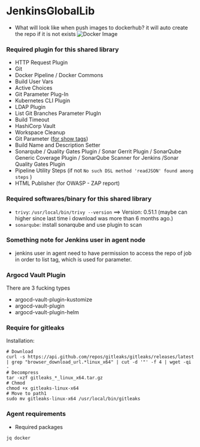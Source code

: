 # JenkinsGlobalLib

- What will look like when push images to dockerhub? it will auto create the repo if it is not exists
![Docker Image](images/docker1.png)

### Required plugin for this shared library
- HTTP Request Plugin
- Git
- Docker Pipeline / Docker Commons
- Build User Vars
- Active Choices
- Git Parameter Plug-In
- Kubernetes CLI Plugin
- LDAP Plugin
- List Git Branches Parameter PlugIn
- Build Timeout
- HashiCorp Vault
- Workspace Cleanup
- Git Parameter ([for show tags](https://plugins.jenkins.io/git-parameter/))
- Build Name and Description Setter
- Sonarqube / Quality Gates Plugin / Sonar Gerrit Plugin / SonarQube Generic Coverage Plugin / SonarQube Scanner for Jenkins /Sonar Quality Gates Plugin
- Pipeline Utility Steps (if not `No such DSL method 'readJSON' found among steps` )
- HTML Publisher (for OWASP - ZAP report)

### Required softwares/binary for this shared library
- `trivy`: `/usr/local/bin/trivy --version` ==> Version: 0.51.1 (maybe can higher since last time i download was more than 6 months ago.)
- `sonarqube`: install sonarqube and use plugin to scan


### Something note for Jenkins user in agent node
- jenkins user in agent need to have permission to access the repo of job in order to list tag, which is used for parameter.

### Argocd Vault Plugin
There are 3 fucking types
- argocd-vault-plugin-kustomize
- argocd-vault-plugin
- argocd-vault-plugin-helm

### Require for gitleaks
Installation:
```
# Download
curl -s https://api.github.com/repos/gitleaks/gitleaks/releases/latest | grep "browser_download_url.*linux_x64" | cut -d '"' -f 4 | wget -qi -
# Decompress
tar -xzf gitleaks_*_linux_x64.tar.gz
# Chmod
chmod +x gitleaks-linux-x64
# Move to path1
sudo mv gitleaks-linux-x64 /usr/local/bin/gitleaks
```

### Agent requirements
- Required packages
```
jq docker
```